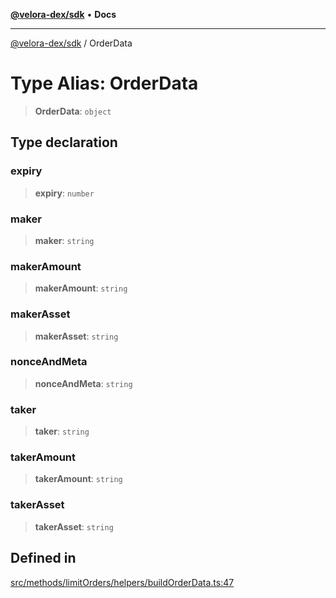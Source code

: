 [**@velora-dex/sdk**](../README.md) • **Docs**

***

[@velora-dex/sdk](../globals.md) / OrderData

# Type Alias: OrderData

> **OrderData**: `object`

## Type declaration

### expiry

> **expiry**: `number`

### maker

> **maker**: `string`

### makerAmount

> **makerAmount**: `string`

### makerAsset

> **makerAsset**: `string`

### nonceAndMeta

> **nonceAndMeta**: `string`

### taker

> **taker**: `string`

### takerAmount

> **takerAmount**: `string`

### takerAsset

> **takerAsset**: `string`

## Defined in

[src/methods/limitOrders/helpers/buildOrderData.ts:47](https://github.com/VeloraDEX/sdk/blob/master/src/methods/limitOrders/helpers/buildOrderData.ts#L47)
